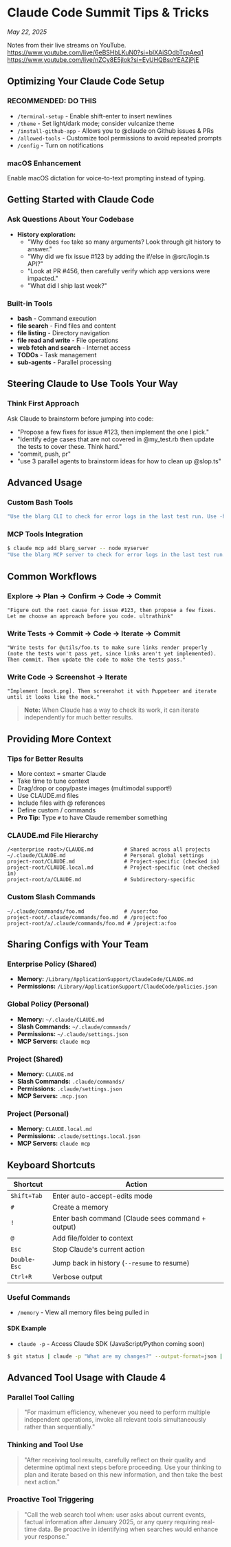 # Claude Code Summit Tips & Tricks
*May 22, 2025*

Notes from their live streams on YouTube.
https://www.youtube.com/live/6eBSHbLKuN0?si=blXAiSOdbTcpAeq1
https://www.youtube.com/live/nZCy8E5jlok?si=EyUHQBsoYEAZjPjE


## Optimizing Your Claude Code Setup

### RECOMMENDED: DO THIS
- `/terminal-setup` - Enable shift-enter to insert newlines
- `/theme` - Set light/dark mode; consider vulcanize theme
- `/install-github-app` - Allows you to @claude on Github issues & PRs
- `/allowed-tools` - Customize tool permissions to avoid repeated prompts
- `/config` - Turn on notifications

### macOS Enhancement
Enable macOS dictation for voice-to-text prompting instead of typing.

## Getting Started with Claude Code

### Ask Questions About Your Codebase
- **History exploration:**
  - "Why does `foo` take so many arguments? Look through git history to answer."
  - "Why did we fix issue #123 by adding the if/else in @src/login.ts API?"
  - "Look at PR #456, then carefully verify which app versions were impacted."
  - "What did I ship last week?"

### Built-in Tools
- **bash** - Command execution
- **file search** - Find files and content
- **file listing** - Directory navigation
- **file read and write** - File operations
- **web fetch and search** - Internet access
- **TODOs** - Task management
- **sub-agents** - Parallel processing

## Steering Claude to Use Tools Your Way

### Think First Approach
Ask Claude to brainstorm before jumping into code:
- "Propose a few fixes for issue #123, then implement the one I pick."
- "Identify edge cases that are not covered in @my_test.rb then update the tests to cover these. Think hard."
- "commit, push, pr"
- "use 3 parallel agents to brainstorm ideas for how to clean up @slop.ts"

## Advanced Usage

### Custom Bash Tools
```bash
"Use the blarg CLI to check for error logs in the last test run. Use -h to check how to use it."
```

### MCP Tools Integration
```bash
$ claude mcp add blarg_server -- node myserver
"Use the blarg MCP server to check for error logs in the last test run."
```

## Common Workflows

### Explore → Plan → Confirm → Code → Commit
```
"Figure out the root cause for issue #123, then propose a few fixes. Let me choose an approach before you code. ultrathink"
```

### Write Tests → Commit → Code → Iterate → Commit
```
"Write tests for @utils/foo.ts to make sure links render properly (note the tests won't pass yet, since links aren't yet implemented). Then commit. Then update the code to make the tests pass."
```

### Write Code → Screenshot → Iterate
```
"Implement [mock.png]. Then screenshot it with Puppeteer and iterate until it looks like the mock."
```

> **Note:** When Claude has a way to check its work, it can iterate independently for much better results.

## Providing More Context

### Tips for Better Results
- More context = smarter Claude
- Take time to tune context
- Drag/drop or copy/paste images (multimodal support!)
- Use CLAUDE.md files
- Include files with @ references
- Define custom / commands
- **Pro Tip:** Type `#` to have Claude remember something

### CLAUDE.md File Hierarchy
```
/<enterprise root>/CLAUDE.md          # Shared across all projects
~/.claude/CLAUDE.md                   # Personal global settings
project-root/CLAUDE.md                # Project-specific (checked in)
project-root/CLAUDE.local.md          # Project-specific (not checked in)
project-root/a/CLAUDE.md              # Subdirectory-specific
```

### Custom Slash Commands
```
~/.claude/commands/foo.md             # /user:foo
project-root/.claude/commands/foo.md  # /project:foo
project-root/a/.claude/commands/foo.md # /project:a:foo
```

## Sharing Configs with Your Team

### Enterprise Policy (Shared)
- **Memory:** `/Library/ApplicationSupport/ClaudeCode/CLAUDE.md`
- **Permissions:** `/Library/ApplicationSupport/ClaudeCode/policies.json`

### Global Policy (Personal)
- **Memory:** `~/.claude/CLAUDE.md`
- **Slash Commands:** `~/.claude/commands/`
- **Permissions:** `~/.claude/settings.json`
- **MCP Servers:** `claude mcp`

### Project (Shared)
- **Memory:** `CLAUDE.md`
- **Slash Commands:** `.claude/commands/`
- **Permissions:** `.claude/settings.json`
- **MCP Servers:** `.mcp.json`

### Project (Personal)
- **Memory:** `CLAUDE.local.md`
- **Permissions:** `.claude/settings.local.json`
- **MCP Servers:** `claude mcp`

## Keyboard Shortcuts

| Shortcut | Action |
|----------|--------|
| `Shift+Tab` | Enter auto-accept-edits mode |
| `#` | Create a memory |
| `!` | Enter bash command (Claude sees command + output) |
| `@` | Add file/folder to context |
| `Esc` | Stop Claude's current action |
| `Double-Esc` | Jump back in history (`--resume` to resume) |
| `Ctrl+R` | Verbose output |

### Useful Commands
- `/memory` - View all memory files being pulled in

#### SDK Example
- `claude -p` - Access Claude SDK (JavaScript/Python coming soon)

```bash
$ git status | claude -p "What are my changes?" --output-format=json | jq '.result'
```

## Advanced Tool Usage with Claude 4

### Parallel Tool Calling
> "For maximum efficiency, whenever you need to perform multiple independent operations, invoke all relevant tools simultaneously rather than sequentially."

### Thinking and Tool Use
> "After receiving tool results, carefully reflect on their quality and determine optimal next steps before proceeding. Use your thinking to plan and iterate based on this new information, and then take the best next action."

### Proactive Tool Triggering
> "Call the web search tool when: user asks about current events, factual information after January 2025, or any query requiring real-time data. Be proactive in identifying when searches would enhance your response."
